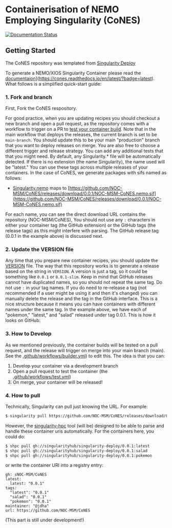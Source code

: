 # Containerisation of NEMO Employing Singularity (CoNES)
[![Documentation Status](https://readthedocs.org/projects/cones/badge/?version=latest)](https://cones.readthedocs.io/en/latest/?badge=latest)

## Getting Started
The CoNES repository was templated from [Singularity Deploy](https://github.com/singularityhub/singularity-deploy)

To generate a NEMO/XIOS Singularity Container please read the [documentaion](https://readthedocs.org/projects/cones/badge/?version=latest)](https://cones.readthedocs.io/en/latest/?badge=latest). What follows is a simplified quick-start guide:

### 1. Fork and branch

First, Fork the CoNES respository. 


For good practice, when you are updating recipes you should checkout a new branch
and open a pull request, as the repository comes with a workflow to trigger on a PR
to [test your container build](.github/workflows/test.yml). Note that in the main workflow
that deploys the releases, the current branch is set to be `main-branch`. You should
update this to be your main "production" branch that you want to deploy releases on merge.
You are also free to choose a different trigger and release strategy. You can add any additional
tests that that you might need. By default, any Singularity.* file will be automatically detected. 
If there is no extension (the name Singularity), the name used will be "latest." 
You can use these tags across multiple releases of your containers. In the case of CoNES,
we generate packages with sifs named as follows:

 - [Singularity.nemo](Singularity.nemo) maps to [https://github.com/NOC-MSM/CoNES/releases/download/0.0.1/NOC-MSM-CoNES.nemo.sif](https://github.com/NOC-MSM/CoNES/releases/download/0.0.1/NOC-MSM-CoNES.nemo.sif)

For each name, you can see the direct download URL contains the repository (NOC-MSM/CoNES),
You should not use any `:` characters in either your container tag (the GitHub extension) or
the GitHub tags (the release tags) as this might interfere with parsing.
The GitHub release tag (0.0.1 in the example above) is discussed next.

### 2. Update the VERSION file

Any time that you prepare new container recipes, you should update the [VERSION](VERSION)
file. The way that this repository works is to generate a release based on the
string in `VERSION`. A version is just a tag, so it could be something like
`0.0.1` or `0.0.1-slim`. Keep in mind that GitHub releases cannot have duplicated
names, so you should not repeat the same tag. Do not use `:` in your tag names.
If you do need to re-release a tag (not recommended if a user might be using it and then it's changed) you can manually delete
the release and the tag in the GitHub interface. This is a nice structure because it
means you can have containers with different names under the same tag. In the example
above, we have each of "pokemon," "latest," and "salad" released under tag 0.0.1.
This is how it looks on GitHub:

### 3. How to Develop

As we mentioned previously, the container builds will be tested on a pull request,
and the release will trigger on merge into your main branch (main). See the [.github/workflows/builder.yml](.github/workflows/builder.yml))
to edit this. The idea is that you can:

1. Develop your container via a development branch
2. Open a pull request to test the container (the [.github/workflows/test.yml](.github/workflows/test.yml))
3. On merge, your container will be released!

### 4. How to pull

Technically, Singularity can pull just knowing the URL. For example:

```bash
$ singularity pull https://github.com/NOC-MSM/CoNES/releases/download/0.0.1/NOC-MSM-CoNES.nemo.sif
```

However, the [singularity-hpc](singularity-hpc) tool (will be) designed to be able to parse and handle
these container uris automatically. For the containers here, you could do:

```bash
$ shpc pull gh://singularityhub/singularity-deploy/0.0.1:latest
$ shpc pull gh://singularityhub/singularity-deploy/0.0.1:salad
$ shpc pull gh://singularityhub/singularity-deploy/0.0.1:pokemon
```

or write the container URI into a registry entry:

```
gh: sNOC-MSM/CoNES
latest:
  latest: "0.0.1"
tags:
  "latest": "0.0.1"
  "salad": "0.0.1"
  "pokemon": "0.0.1"
maintainer: "@jdha"
url: https://github.com/NOC-MSM/CoNES
```

(This part is still under development!)
